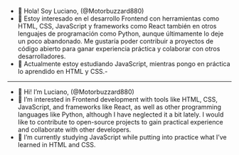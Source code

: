 - 👋 Hola! Soy Luciano, (@Motorbuzzard880)
- 👀 Estoy interesado en el desarrollo Frontend con herramientas como HTML, CSS, JavaScript y frameworks como React también en otros lenguajes de programación como Python, aunque últimamente lo deje un poco abandonado.
  Me gustaría poder contribuir a proyectos de código abierto para ganar experiencia práctica y colaborar con otros desarrolladores.
- 🌱 Actualmente estoy estudiando JavaScript, mientras pongo en práctica lo aprendido en HTML y CSS.-


-----------------------------------------------------------------------------------------------------------------------------------------------------------------

- 👋 Hi! I’m Luciano, (@Motorbuzzard880)
- 👀 I’m interested in Frontend development with tools like HTML, CSS, JavaScript, and frameworks like React, as well as other programming languages like Python, although I have neglected it a bit lately.
I would like to contribute to open-source projects to gain practical experience and collaborate with other developers.
- 🌱 I’m currently studying JavaScript while putting into practice what I’ve learned in HTML and CSS.



<!---
Motorbuzzard880/Motorbuzzard880 is a ✨ special ✨ repository because its `README.md` (this file) appears on your GitHub profile.
You can click the Preview link to take a look at your changes.
--->
